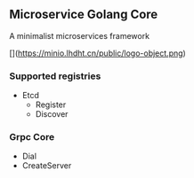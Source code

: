 ## Microservice Golang Core
A minimalist microservices framework

[[](https://minio.lhdht.cn/public/logo.png)](https://minio.lhdht.cn/public/logo-object.png)

### Supported registries
- Etcd
  - Register
  - Discover

### Grpc Core
- Dial
- CreateServer
